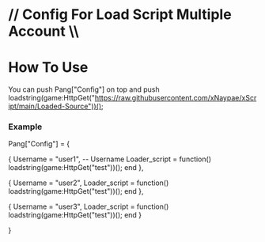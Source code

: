# // Config For Load Script Multiple Account \\\ #

# How To Use 

You can push Pang["Config"] on top 
  and push 
  loadstring(game:HttpGet("https://raw.githubusercontent.com/xNaypae/xScript/main/Loaded-Source"))();


### Example ###

Pang["Config"] = {

  {
      Username = "user1", -- Username
      Loader_script = function()
        loadstring(game:HttpGet("test"))();
      end
  }, 
  
  {
      Username = "user2",
      Loader_script = function()
        loadstring(game:HttpGet("test"))();
      end
  }, 
  
  {
      Username = "user3",
      Loader_script = function()
        loadstring(game:HttpGet("test"))();
      end
  }
  
}

